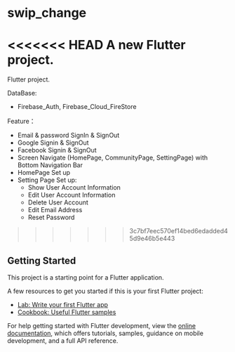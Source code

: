 # swip_change

<<<<<<< HEAD
A new Flutter project.
=======
Flutter project.

DataBase:
  - Firebase_Auth, Firebase_Cloud_FireStore
  
Feature：
  - Email & password SignIn & SignOut
  - Google Signin & SignOut
  - Facebook Signin & SignOut
  - Screen Navigate (HomePage, CommunityPage, SettingPage) with Bottom Navigation Bar
  - HomePage Set up
  - Setting Page Set up:
    - Show User Account Information
    - Edit User Account Information
    - Delete User Account
    - Edit Email Address
    - Reset Password
>>>>>>> 3c7bf7eec570ef14bed6edadded45d9e46b5e443

## Getting Started

This project is a starting point for a Flutter application.

A few resources to get you started if this is your first Flutter project:

- [Lab: Write your first Flutter app](https://docs.flutter.dev/get-started/codelab)
- [Cookbook: Useful Flutter samples](https://docs.flutter.dev/cookbook)

For help getting started with Flutter development, view the
[online documentation](https://docs.flutter.dev/), which offers tutorials,
samples, guidance on mobile development, and a full API reference.

